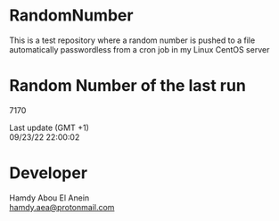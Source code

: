 # RandomNumber    
This is a test repository where a random number is pushed to a file automatically passwordless from a cron job in my Linux CentOS server    
# Random Number of the last run   
7170
      
Last update (GMT +1)    
09/23/22 22:00:02
# Developer    
Hamdy Abou El Anein   
hamdy.aea@protonmail.com
